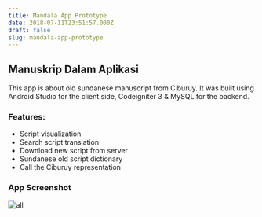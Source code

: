 ```yaml
---
title: Mandala App Prototype
date: 2018-07-11T23:51:57.000Z
draft: false
slug: mandala-app-prototype
---
```


## Manuskrip Dalam Aplikasi
This app is about old sundanese manuscript from Ciburuy. It was built using Android Studio for the client side, Codeigniter 3 & MySQL for the backend. 

### Features:

* Script visualization
* Search script translation
* Download new script from server
* Sundanese old script dictionary
* Call the Ciburuy representation  

### App Screenshot

![all](/photos/mandala-prototype/mp-all.png)
